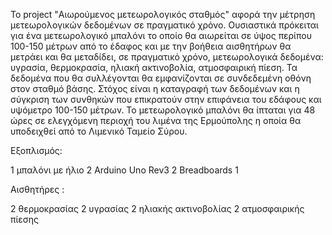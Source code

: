 Το project "Αιωρούμενος μετεωρολογικός σταθμός" αφορά την μέτρηση μετεωρολογικών δεδομένων σε πραγματικό χρόνο. Ουσιαστικά πρόκειται για  ένα μετεωρολογικό μπαλόνι το οποίο θα αιωρείται σε ύψος περίπου 100-150 μέτρων από το έδαφος και  με την βοήθεια αισθητήρων θα μετράει και θα μεταδίδει, σε πραγματικό χρόνο, μετεωρολογικά δεδομένα:  υγρασία, θερμοκρασία, ηλιακή ακτινοβολία, ατμοσφαιρική πίεση. Τα δεδομένα που θα συλλέγονται θα εμφανίζονται σε συνδεδεμένη οθόνη  στον σταθμό βάσης. Στόχος είναι η καταγραφή των δεδομένων  και η σύγκριση των συνθηκών που επικρατούν στην επιφάνεια του εδάφους και υψόμετρο 100-150 μέτρων.
Το μετεωρολογικό μπαλόνι θα ίπταται για 48 ώρες σε ελεγχόμενη περιοχή του λιμένα της Ερμούπολης η οποία θα υποδειχθεί από το Λιμενικό Ταμείο Σύρου. 

Εξοπλισμός: 

1 μπαλόνι με ήλιο
2 Arduino Uno Rev3 
2 Breadboards
1 

Αισθητήρες :

2 θερμοκρασίας
2 υγρασίας
2 ηλιακής ακτινοβολίας
2 ατμοσφαιρικής πίεσης




